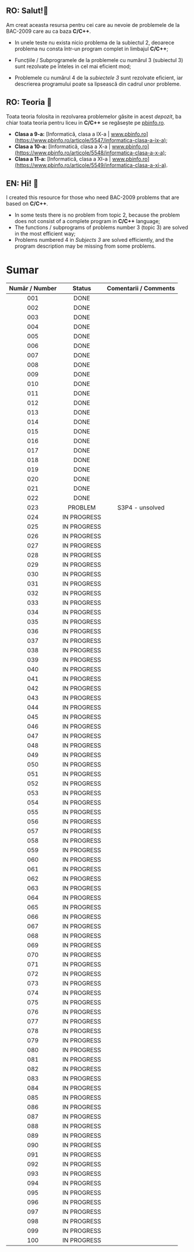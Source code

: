 ## RO: Salut!👋

Am creat aceasta resursa pentru cei care au nevoie de problemele de la BAC-2009 care au ca baza **C/C++**. 

- In unele teste nu exista nicio problema de la subiectul 2, deoarece problema nu consta într-un program complet in limbajul **C/C++**;
- Funcțiile / Subprogramele de la problemele cu numărul 3 (subiectul 3) sunt rezolvate pe înteles in cel mai eficient mod;

- Problemele cu numărul 4 de la *subiectele 3* sunt rezolvate eficient, iar descrierea programului poate sa lipsească din cadrul unor probleme.

  

## RO: Teoria 📖

Toata teoria folosita in rezolvarea problemelor găsite in acest *depozit*, ba chiar toata teoria pentru liceu in **C/C++** se regăsește pe [pbinfo.ro](https://www.pbinfo.ro/).

- **Clasa a 9-a:** [Informatică, clasa a IX-a | www.pbinfo.ro](https://www.pbinfo.ro/articole/5547/informatica-clasa-a-ix-a);
- **Clasa a 10-a:** [Informatică, clasa a X-a | www.pbinfo.ro](https://www.pbinfo.ro/articole/5548/informatica-clasa-a-x-a);
- **Clasa a 11-a:** [Informatică, clasa a XI-a | www.pbinfo.ro](https://www.pbinfo.ro/articole/5549/informatica-clasa-a-xi-a).

  

## EN: Hi! 👋

I created this resource for those who need BAC-2009 problems that are based on **C/C++**. 

- In some tests there is no problem from topic 2, because the problem does not consist of a complete program in **C/C++** language;
- The functions / subprograms of problems number 3 (topic 3) are solved in the most efficient way;
- Problems numbered 4 in *Subjects 3* are solved efficiently, and the program description may be missing from some problems.





# Sumar

| Număr /  Number |   Status    | Comentarii / Comments |
| :-------------: | :---------: | :-------------------: |
|       001       |    DONE     |                       |
|       002       |    DONE     |                       |
|       003       |    DONE     |                       |
|       004       |    DONE     |                       |
|       005       |    DONE     |                       |
|       006       |    DONE     |                       |
|       007       |    DONE     |                       |
|       008       |    DONE     |                       |
|       009       |    DONE     |                       |
|       010       |    DONE     |                       |
|       011       |    DONE     |                       |
|       012       |    DONE     |                       |
|       013       |    DONE     |                       |
|       014       |    DONE     |                       |
|       015       |    DONE     |                       |
|       016       |    DONE     |                       |
|       017       |    DONE     |                       |
|       018       |    DONE     |                       |
|       019       |    DONE     |                       |
|       020       |    DONE     |                       |
|       021       |    DONE     |                       |
|       022       |    DONE     |                       |
|       023       |   PROBLEM   |    S3P4 - unsolved    |
|       024       | IN PROGRESS |                       |
|       025       | IN PROGRESS |                       |
|       026       | IN PROGRESS |                       |
|       027       | IN PROGRESS |                       |
|       028       | IN PROGRESS |                       |
|       029       | IN PROGRESS |                       |
|       030       | IN PROGRESS |                       |
|       031       | IN PROGRESS |                       |
|       032       | IN PROGRESS |                       |
|       033       | IN PROGRESS |                       |
|       034       | IN PROGRESS |                       |
|       035       | IN PROGRESS |                       |
|       036       | IN PROGRESS |                       |
|       037       | IN PROGRESS |                       |
|       038       | IN PROGRESS |                       |
|       039       | IN PROGRESS |                       |
|       040       | IN PROGRESS |                       |
|       041       | IN PROGRESS |                       |
|       042       | IN PROGRESS |                       |
|       043       | IN PROGRESS |                       |
|       044       | IN PROGRESS |                       |
|       045       | IN PROGRESS |                       |
|       046       | IN PROGRESS |                       |
|       047       | IN PROGRESS |                       |
|       048       | IN PROGRESS |                       |
|       049       | IN PROGRESS |                       |
|       050       | IN PROGRESS |                       |
|       051       | IN PROGRESS |                       |
|       052       | IN PROGRESS |                       |
|       053       | IN PROGRESS |                       |
|       054       | IN PROGRESS |                       |
|       055       | IN PROGRESS |                       |
|       056       | IN PROGRESS |                       |
|       057       | IN PROGRESS |                       |
|       058       | IN PROGRESS |                       |
|       059       | IN PROGRESS |                       |
|       060       | IN PROGRESS |                       |
|       061       | IN PROGRESS |                       |
|       062       | IN PROGRESS |                       |
|       063       | IN PROGRESS |                       |
|       064       | IN PROGRESS |                       |
|       065       | IN PROGRESS |                       |
|       066       | IN PROGRESS |                       |
|       067       | IN PROGRESS |                       |
|       068       | IN PROGRESS |                       |
|       069       | IN PROGRESS |                       |
|       070       | IN PROGRESS |                       |
|       071       | IN PROGRESS |                       |
|       072       | IN PROGRESS |                       |
|       073       | IN PROGRESS |                       |
|       074       | IN PROGRESS |                       |
|       075       | IN PROGRESS |                       |
|       076       | IN PROGRESS |                       |
|       077       | IN PROGRESS |                       |
|       078       | IN PROGRESS |                       |
|       079       | IN PROGRESS |                       |
|       080       | IN PROGRESS |                       |
|       081       | IN PROGRESS |                       |
|       082       | IN PROGRESS |                       |
|       083       | IN PROGRESS |                       |
|       084       | IN PROGRESS |                       |
|       085       | IN PROGRESS |                       |
|       086       | IN PROGRESS |                       |
|       087       | IN PROGRESS |                       |
|       088       | IN PROGRESS |                       |
|       089       | IN PROGRESS |                       |
|       090       | IN PROGRESS |                       |
|       091       | IN PROGRESS |                       |
|       092       | IN PROGRESS |                       |
|       093       | IN PROGRESS |                       |
|       094       | IN PROGRESS |                       |
|       095       | IN PROGRESS |                       |
|       096       | IN PROGRESS |                       |
|       097       | IN PROGRESS |                       |
|       098       | IN PROGRESS |                       |
|       099       | IN PROGRESS |                       |
|       100       | IN PROGRESS |                       |

